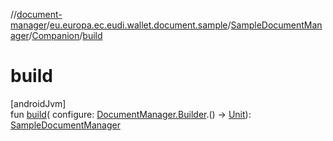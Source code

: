 //[document-manager](../../../../index.md)/[eu.europa.ec.eudi.wallet.document.sample](../../index.md)/[SampleDocumentManager](../index.md)/[Companion](index.md)/[build](build.md)

# build

[androidJvm]\
fun [build](build.md)(
configure: [DocumentManager.Builder](../../../eu.europa.ec.eudi.wallet.document/-document-manager/-builder/index.md).()
-&gt; [Unit](https://kotlinlang.org/api/latest/jvm/stdlib/kotlin/-unit/index.html)): [SampleDocumentManager](../index.md)
